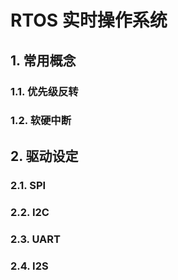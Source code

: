 # RTOS 实时操作系统

## 1. 常用概念

### 1.1. 优先级反转



### 1.2. 软硬中断



## 2. 驱动设定

### 2.1. SPI

### 2.2. I2C

### 2.3. UART

### 2.4. I2S

